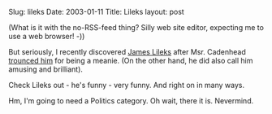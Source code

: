 Slug: lileks
Date: 2003-01-11
Title: Lileks
layout: post

(What is it with the no-RSS-feed thing? Silly web site editor, expecting me to use a web browser! -))

But seriously, I recently discovered <a href="http://www.lileks.com/bleats/">James Lileks</a> after Msr. Cadenhead <a href="http://www.cadenhead.org/workbench/2003/01/09.html#a488">trounced him</a> for being a meanie. (On the other hand, he did also call him amusing and brilliant).

Check Lileks out - he&#39;s funny - very funny. And right on in many ways.

Hm, I&#39;m going to need a Politics category. Oh wait, there it is. Nevermind.
